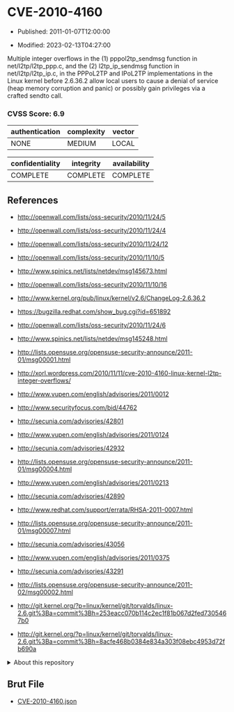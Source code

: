 # CVE-2010-4160

- Published: 2011-01-07T12:00:00

- Modified: 2023-02-13T04:27:00

Multiple integer overflows in the (1) pppol2tp_sendmsg function in net/l2tp/l2tp_ppp.c, and the (2) l2tp_ip_sendmsg function in net/l2tp/l2tp_ip.c, in the PPPoL2TP and IPoL2TP implementations in the Linux kernel before 2.6.36.2 allow local users to cause a denial of service (heap memory corruption and panic) or possibly gain privileges via a crafted sendto call.

### CVSS Score: **6.9**

| authentication | complexity | vector |
| --- | --- | --- |
| NONE | MEDIUM | LOCAL |

| confidentiality | integrity | availability |
| --- | --- | --- |
| COMPLETE | COMPLETE | COMPLETE |

## References

* http://openwall.com/lists/oss-security/2010/11/24/5

* http://openwall.com/lists/oss-security/2010/11/24/4

* http://openwall.com/lists/oss-security/2010/11/24/12

* http://openwall.com/lists/oss-security/2010/11/10/5

* http://www.spinics.net/lists/netdev/msg145673.html

* http://openwall.com/lists/oss-security/2010/11/10/16

* http://www.kernel.org/pub/linux/kernel/v2.6/ChangeLog-2.6.36.2

* https://bugzilla.redhat.com/show_bug.cgi?id=651892

* http://openwall.com/lists/oss-security/2010/11/24/6

* http://www.spinics.net/lists/netdev/msg145248.html

* http://lists.opensuse.org/opensuse-security-announce/2011-01/msg00001.html

* http://xorl.wordpress.com/2010/11/11/cve-2010-4160-linux-kernel-l2tp-integer-overflows/

* http://www.vupen.com/english/advisories/2011/0012

* http://www.securityfocus.com/bid/44762

* http://secunia.com/advisories/42801

* http://www.vupen.com/english/advisories/2011/0124

* http://secunia.com/advisories/42932

* http://lists.opensuse.org/opensuse-security-announce/2011-01/msg00004.html

* http://www.vupen.com/english/advisories/2011/0213

* http://secunia.com/advisories/42890

* http://www.redhat.com/support/errata/RHSA-2011-0007.html

* http://lists.opensuse.org/opensuse-security-announce/2011-01/msg00007.html

* http://secunia.com/advisories/43056

* http://www.vupen.com/english/advisories/2011/0375

* http://secunia.com/advisories/43291

* http://lists.opensuse.org/opensuse-security-announce/2011-02/msg00002.html

* http://git.kernel.org/?p=linux/kernel/git/torvalds/linux-2.6.git%3Ba=commit%3Bh=253eacc070b114c2ec1f81b067d2fed7305467b0

* http://git.kernel.org/?p=linux/kernel/git/torvalds/linux-2.6.git%3Ba=commit%3Bh=8acfe468b0384e834a303f08ebc4953d72fb690a

<details>
<summary>About this repository</summary> 

  This repository is part of the project [Live Hack CVE](https://github.com/Live-Hack-CVE). Main website can be found [www.live-hack.org](https://www.live-hack.org) 
  
  Made by [Sn0wAlice](https://github.com/Sn0wAlice) for the people that care about security and need to have a feed of the latest CVEs. Hope you enjoy it, don't forget to star the repo and follow me on [Twitter](https://twitter.com/Sn0wAlice) and [Github](https://github.com/Sn0wAlice). And that is my [personnal website](https://www.alice-snow.me/)

  - [Home Page](https://github.com/Live-Hack-CVE)
  - [Framework](https://github.com/Live-Hack-CVE/cve-framework)
  - [CVE database](https://github.com/Live-Hack-CVE/full_database)
  - [Changelog](https://github.com/Live-Hack-CVE/Changelog)
</details>

## Brut File

* [CVE-2010-4160.json](https://raw.githubusercontent.com/Live-Hack-CVE/full_database/main/cves/2010/CVE-2010-4160.json)

